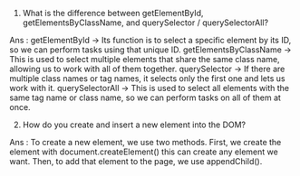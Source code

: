 1. What is the difference between getElementById, getElementsByClassName, and querySelector / querySelectorAll?

Ans : getElementById → Its function is to select a specific element by its ID, so we can perform tasks using that unique ID.
getElementsByClassName → This is used to select multiple elements that share the same class name, allowing us to work with all of them together.
querySelector → If there are multiple class names or tag names, it selects only the first one and lets us work with it.
querySelectorAll → This is used to select all elements with the same tag name or class name, so we can perform tasks on all of them at once.

2. How do you create and insert a new element into the DOM?

Ans : To create a new element, we use two methods.
First, we create the element with document.createElement() this can create any element we want.
Then, to add that element to the page, we use appendChild().
